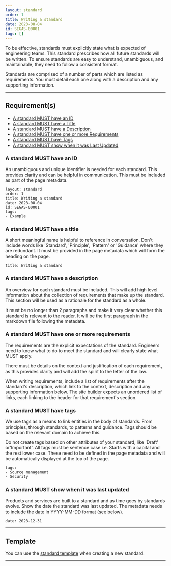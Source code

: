 ```yaml
---
layout: standard
order: 1
title: Writing a standard
date: 2023-08-04
id: SEGAS-00001
tags: []
---
```


To be effective, standards must explicitly state what is expected of engineering teams. This standard prescribes how all future standards will be written. To ensure standards are easy to understand, unambiguous, and maintainable, they need to follow a consistent format.

Standards are comprised of a number of parts which are listed as requirements.
You must detail each one along with a description and any supporting
information.

---

## Requirement(s)

- [A standard MUST have an ID](#a-standard-must-have-an-id)
- [A standard MUST have a Title](#a-standard-must-have-a-title)
- [A standard MUST have a Description](#a-standard-must-have-a-description)
- [A standard MUST have one or more Requirements](#a-standard-must-have-one-or-more-requirements)
- [A standard MUST have Tags](#a-standard-must-have-tags)
- [A standard MUST show when it was Last Updated](#a-standard-must-show-when-it-was-last-updated)

### A standard MUST have an ID

An unambiguous and unique identifier is needed for each standard. This provides clarity and can be helpful in communication. This must be included as part of the page metadata.

```
layout: standard
order: 1
title: Writing a standard
date: 2023-08-04
id: SEGAS-00001
tags:
- Example
```

### A standard MUST have a title

A short meaningful name is helpful to reference in conversation. Don't include words like 'Standard', 'Principle', 'Pattern' or 'Guidance' where they are redundant. It must be provided in the page metadata which will form the heading on the page.

```
title: Writing a standard
```

### A standard MUST have a description

An overview for each standard must be included.  This will add high level information about the collection of requirements that make up the standard. This section will be used as a rationale for the standard as a whole.

It must be no longer than 2 paragraphs and make it very clear whether this standard is relevant to the reader. It will be the first paragraph in the markdown file following the metadata.

### A standard MUST have one or more requirements

The requirements are the explicit expectations of the standard. Engineers need to know what to do to meet the standard and will clearly state what MUST apply.

There must be details on the context and justification of each requirement, as this provides clarity and will add the spirit to the letter of the law.

When writing requirements, include a list of requirements after the standard's description, which link to the context, description and any supporting information below. The site builder expects an unordered list of links, each linking to the header for that requirement's section.

### A standard MUST have tags

We use tags as a means to link entities in the body of standards. From principles, through standards, to patterns and guidance. Tags should be based on the relevant domain to achieve this.

Do not create tags based on other attributes of your standard, like 'Draft' or'Important'.  All tags must be sentence case i.e. Starts with a capital and the rest lower case. These need to be defined in the page metadata and will be automatically displayed at the top of the page.

```
tags:
- Source management
- Security
```

### A standard MUST show when it was last updated

Products and services are built to a standard and as time goes by standards evolve. Show the date the standard was last updated. The metadata needs to include the date in YYYY-MM-DD format (see below).

```
date: 2023-12-31
```
---

## Template

You can use the [standard template](https://github.com/UKHomeOffice/engineering-guidance-and-standards/blob/main/docs/standards/standard.template.md) when creating a new standard.

---
